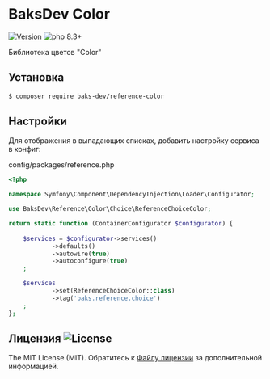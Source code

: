 # BaksDev Color

[![Version](https://img.shields.io/badge/version-7.1.8-blue)](https://github.com/baks-dev/reference-color/releases)
![php 8.3+](https://img.shields.io/badge/php-min%208.3-red.svg)

Библиотека цветов "Color"

## Установка

``` bash
$ composer require baks-dev/reference-color
```

## Настройки

Для отображения в выпадающих списках, добавить настройку сервиса в конфиг:

config/packages/reference.php

``` php
<?php

namespace Symfony\Component\DependencyInjection\Loader\Configurator;

use BaksDev\Reference\Color\Choice\ReferenceChoiceColor;

return static function (ContainerConfigurator $configurator) {
	
	$services = $configurator->services()
            ->defaults()
            ->autowire(true)
            ->autoconfigure(true)
	;

	$services
            ->set(ReferenceChoiceColor::class)
            ->tag('baks.reference.choice')
	;
};

```

## Лицензия ![License](https://img.shields.io/badge/MIT-green)

The MIT License (MIT). Обратитесь к [Файлу лицензии](LICENSE.md) за дополнительной информацией.
